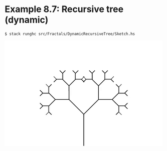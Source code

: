 # Example 8.7: Recursive tree (dynamic)

```
$ stack runghc src/Fractals/DynamicRecursiveTree/Sketch.hs
```

![Dynamic recursive tree](sketch.gif)
